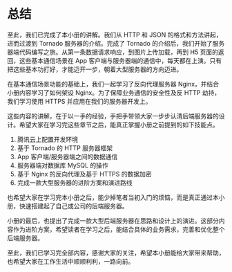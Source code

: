 # 总结

至此，我们已完成了本小册的讲解。我们从 HTTP 和 JSON 的格式和方法讲起，进而过渡到 Tornado 服务器的介绍。完成了 Tornado 的介绍后，我们开始了服务器端代码编写之旅。从第一条数据请求响应，到图片上传加载，再到 H5 页面的返回，这些基本通信场景在 App 客户端与服务器端的通信中，每天都在上演。只有把这些基本功打好，才能迈开一步，朝着大型服务器的方向迈进。

在基本通信场景功能的基础上，我们一起学习了反向代理服务器 Nginx，并结合小册内容学习了如何架设 Nginx。为了保障业务通信的安全性及反 HTTP 劫持，我们学习使用 HTTPS 并应用在我们的服务器开发上。

这些内容的讲解，在于以一手的经验，手把手带领大家一步步认清后端服务器的设计。希望大家在学习完这些章节之后，能真正掌握小册之前提到的如下技能点。

1.  腾讯云上配置开发环境
2.  基于 Tornado 的 HTTP 服务器框架
3.  App 客户端/服务器端之间的数据通信
4.  服务器端对数据库 MySQL 的操作
5.  基于 Nginx 的反向代理及基于 HTTPS 的数据加密
6.  完成一款大型服务器的进阶方案和演进路线

也希望大家在学习完本小册之后，能少掉笔者当初入门的烦恼，而是真正通过本小册，快速搭建起了自己或公司的后端服务器。

小册的最后，也提出了完成一款大型后端服务器在思路和设计上的演进。这部分内容作为进阶方案，希望读者在学习之后，能结合具体的业务需求，完善和优化整个后端服务器。

至此，我们已学习完全部内容，感谢大家的关注，希望本小册能给大家带来帮助，也希望大家在工作生活中顺顺利利，一路向前。